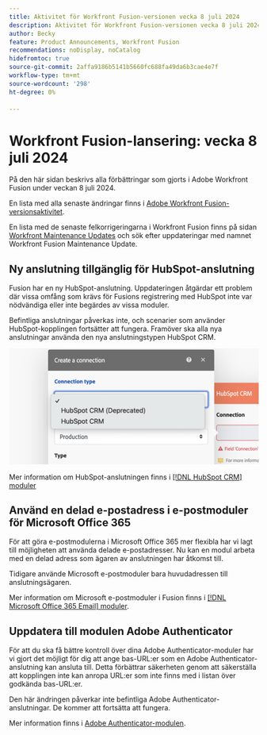 ```yaml
---
title: Aktivitet för Workfront Fusion-versionen vecka 8 juli 2024
description: Aktivitet för Workfront Fusion-versionen vecka 8 juli 2024
author: Becky
feature: Product Announcements, Workfront Fusion
recommendations: noDisplay, noCatalog
hidefromtoc: true
source-git-commit: 2affa9186b5141b5660fc688fa49da6b3cae4e7f
workflow-type: tm+mt
source-wordcount: '298'
ht-degree: 0%

---
```


# Workfront Fusion-lansering: vecka 8 juli 2024

På den här sidan beskrivs alla förbättringar som gjorts i Adobe Workfront Fusion under veckan 8 juli 2024.

En lista med alla senaste ändringar finns i [Adobe Workfront Fusion-versionsaktivitet](../../../product-announcements/product-releases/fusion-release-activity/fusion-release-activity.md).

En lista med de senaste felkorrigeringarna i Workfront Fusion finns på sidan [Workfront Maintenance Updates](https://experienceleague.adobe.com/docs/workfront-known-issues/releases/current-updates.html) och sök efter uppdateringar med namnet Workfront Fusion Maintenance Update.

## Ny anslutning tillgänglig för HubSpot-anslutning

Fusion har en ny HubSpot-anslutning. Uppdateringen åtgärdar ett problem där vissa omfång som krävs för Fusions registrering med HubSpot inte var nödvändiga eller inte begärdes av vissa moduler.

Befintliga anslutningar påverkas inte, och scenarier som använder HubSpot-kopplingen fortsätter att fungera. Framöver ska alla nya anslutningar använda den nya anslutningstypen HubSpot CRM.

![Ny HubSpot-anslutning](/help/quicksilver/product-announcements/product-releases/fusion-release-activity/assets/new-hubspot-connection.png)

Mer information om HubSpot-anslutningen finns i [[!DNL HubSpot CRM] moduler](/help/quicksilver/workfront-fusion/apps-and-their-modules/hubspot-crm-modules.md)

## Använd en delad e-postadress i e-postmoduler för Microsoft Office 365

För att göra e-postmodulerna i Microsoft Office 365 mer flexibla har vi lagt till möjligheten att använda delade e-postadresser. Nu kan en modul arbeta med en delad adress som ägaren av anslutningen har åtkomst till.

Tidigare använde Microsoft e-postmoduler bara huvudadressen till anslutningsägaren.

Mer information om Microsoft e-postmoduler i Fusion finns i [[!DNL Microsoft Office 365 Email] moduler](/help/quicksilver/workfront-fusion/apps-and-their-modules/microsoft-365-email-modules.md).

## Uppdatera till modulen Adobe Authenticator

För att du ska få bättre kontroll över dina Adobe Authenticator-moduler har vi gjort det möjligt för dig att ange bas-URL:er som en Adobe Authenticator-anslutning kan ansluta till. Detta förbättrar säkerheten genom att säkerställa att kopplingen inte kan anropa URL:er som inte finns med i listan över godkända bas-URL:er.

Den här ändringen påverkar inte befintliga Adobe Authenticator-anslutningar. De kommer att fortsätta att fungera.

Mer information finns i [Adobe Authenticator-modulen](/help/quicksilver/workfront-fusion/apps-and-their-modules/adobe-authenticator-modules.md).

